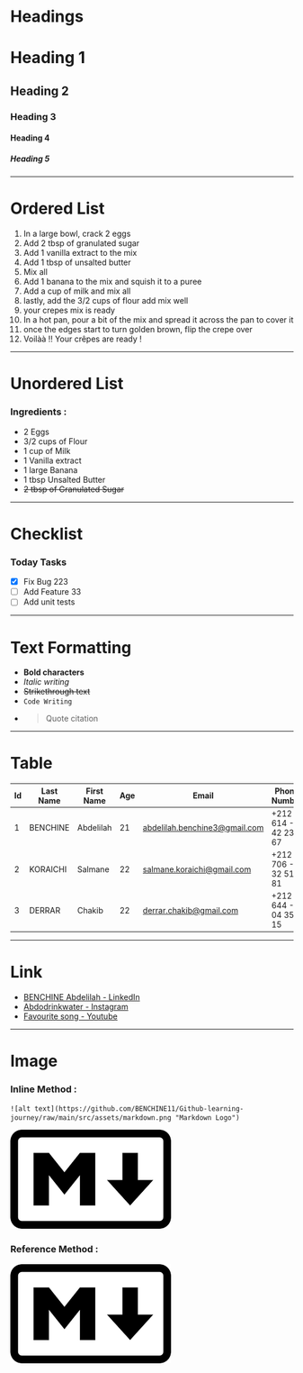 # Headings
# Heading 1
## Heading 2
### Heading 3 
#### Heading 4 
##### Heading 5
---

# Ordered List
1. In a large bowl, crack 2 eggs
1. Add 2 tbsp of granulated sugar
1. Add 1 vanilla extract to the mix
1. Add 1 tbsp of unsalted butter
1. Mix all 
1. Add 1 banana to the mix and squish it to a puree
1. Add a cup of milk and mix all 
1. lastly, add the 3/2 cups of flour add mix well 
1. your crepes mix is ready
1. In a hot pan, pour a bit of the mix and spread it across the pan to cover it
1. once the edges start to turn golden brown, flip the crepe over
1. Voilàà !! Your crêpes are ready !

---

# Unordered List
### Ingredients :
- 2 Eggs
- 3/2 cups of Flour
- 1 cup of Milk
- 1 Vanilla extract
- 1 large Banana
- 1 tbsp Unsalted Butter
- ~~2 tbsp of Granulated Sugar~~

---
# Checklist 
### Today Tasks
- [x] Fix Bug 223
- [ ] Add Feature 33
- [ ] Add unit tests

---
# Text Formatting
- **Bold characters**
- _Italic writing_
- ~~Strikethrough text~~
- `Code Writing` 
- > Quote citation

---
# Table
| Id | Last Name | First Name | Age | Email | Phone Number |
| -- | --------- | ---------- | --- | ----- | ------------ |
| 1 | BENCHINE | Abdelilah | 21 | abdelilah.benchine3@gmail.com | +212 614 - 42 23 67 |
| 2 | KORAICHI | Salmane | 22 | salmane.koraichi@gmail.com | +212 706 - 32 51 81 |
| 3 | DERRAR | Chakib | 22 | derrar.chakib@gmail.com | +212 644 - 04 35 15 |

---
# Link
- [BENCHINE Abdelilah - LinkedIn]([www.youtube.com](https://www.linkedin.com/in/abdelilah-benchine-5ab323232/))
- [Abdodrinkwater - Instagram](https://www.instagram.com/abdodrinkwater/)
- [Favourite song - Youtube](https://youtu.be/aatr_2MstrI?si=OGpu1chZEx3FIxNd)

---
# Image
### Inline Method :
```
![alt text](https://github.com/BENCHINE11/Github-learning-journey/raw/main/src/assets/markdown.png "Markdown Logo")
```

![alt text](https://github.com/BENCHINE11/Github-learning-journey/raw/main/src/assets/markdown.png "Markdown Logo")

### Reference Method : 
![alt text][logo]

[logo]: https://github.com/BENCHINE11/Github-learning-journey/raw/main/src/assets/markdown.png "Markdown Logo"